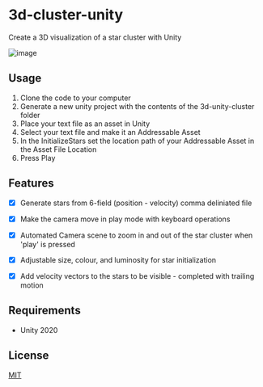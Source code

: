 # 3d-cluster-unity
Create a 3D visualization of a star cluster with Unity

![image](https://user-images.githubusercontent.com/19656975/117451671-2ed9c900-af19-11eb-8ba9-0139679f49d6.png)

## Usage
1. Clone the code to your computer
2. Generate a new unity project with the contents of the 3d-unity-cluster folder
3. Place your text file as an asset in Unity
4. Select your text file and make it an Addressable Asset
5. In the InitializeStars set the location path of your Addressable Asset in the Asset File Location
6. Press Play

## Features
- [x] Generate stars from 6-field (position - velocity) comma deliniated file
- [x] Make the camera move in play mode with keyboard operations
- [x] Automated Camera scene to zoom in and out of the star cluster when 'play' is pressed
- [x] Adjustable size, colour, and luminosity for star initialization
- [x] Add velocity vectors to the stars to be visible - completed with trailing motion


## Requirements
- Unity 2020

## License
[MIT](https://choosealicense.com/licenses/mit/)
